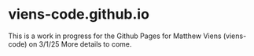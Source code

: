 # viens-code.github.io
This is a work in progress for the Github Pages for Matthew Viens (viens-code) on 3/1/25
More details to come.
